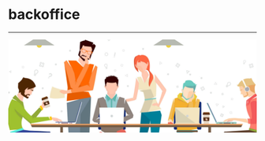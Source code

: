 # backoffice
---
<a href="https://raw.githubusercontent.com/BaiGanio/backoffice/master/src/images/backoffice.jpg">
    <img src="https://raw.githubusercontent.com/BaiGanio/backoffice/master/src/images/backoffice.jpg" />
</a>
